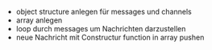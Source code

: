 - object structure anlegen für messages und channels
- array anlegen 
- loop durch messages um Nachrichten darzustellen
- neue Nachricht mit Constructur function in array pushen